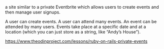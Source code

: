 a site similar to a private Eventbrite which allows users to create events and then manage user signups.

A user can create events. A user can attend many events. An event can be attended by many users. Events take place at a specific date and at a location (which you can just store as a string, like “Andy’s House”).

https://www.theodinproject.com/lessons/ruby-on-rails-private-events
